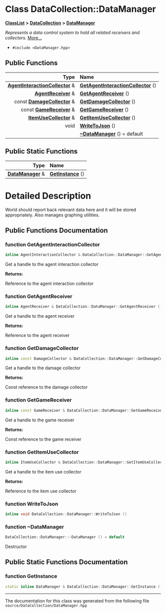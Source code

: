 

# Class DataCollection::DataManager



[**ClassList**](annotated.md) **>** [**DataCollection**](namespace_data_collection.md) **>** [**DataManager**](class_data_collection_1_1_data_manager.md)



_Represents a data control system to hold all related receivers and collectors._ [More...](#detailed-description)

* `#include <DataManager.hpp>`





































## Public Functions

| Type | Name |
| ---: | :--- |
|  [**AgentInteractionCollector**](class_data_collection_1_1_agent_interaction_collector.md) & | [**GetAgentInteractionCollector**](#function-getagentinteractioncollector) () <br> |
|  [**AgentReceiver**](class_data_collection_1_1_agent_receiver.md) & | [**GetAgentReceiver**](#function-getagentreceiver) () <br> |
|  const [**DamageCollector**](class_data_collection_1_1_damage_collector.md) & | [**GetDamageCollector**](#function-getdamagecollector) () <br> |
|  const [**GameReceiver**](class_data_collection_1_1_game_receiver.md) & | [**GetGameReceiver**](#function-getgamereceiver) () <br> |
|  [**ItemUseCollector**](class_data_collection_1_1_item_use_collector.md) & | [**GetItemUseCollector**](#function-getitemusecollector) () <br> |
|  void | [**WriteToJson**](#function-writetojson) () <br> |
|   | [**~DataManager**](#function-datamanager) () = default<br> |


## Public Static Functions

| Type | Name |
| ---: | :--- |
|  [**DataManager**](class_data_collection_1_1_data_manager.md) & | [**GetInstance**](#function-getinstance) () <br> |


























# Detailed Description


World should report back relevant data here and it will be stored appropriately. Also manages graphing utilities. 


    
## Public Functions Documentation




### function GetAgentInteractionCollector 


```C++
inline AgentInteractionCollector & DataCollection::DataManager::GetAgentInteractionCollector () 
```



Get a handle to the agent interaction collector 

**Returns:**

Reference to the agent interaction collector 





        



### function GetAgentReceiver 


```C++
inline AgentReceiver & DataCollection::DataManager::GetAgentReceiver () 
```



Get a handle to the agent receiver 

**Returns:**

Reference to the agent receiver 





        



### function GetDamageCollector 


```C++
inline const DamageCollector & DataCollection::DataManager::GetDamageCollector () 
```



Get a handle to the damage collector 

**Returns:**

Const reference to the damage collector 





        



### function GetGameReceiver 


```C++
inline const GameReceiver & DataCollection::DataManager::GetGameReceiver () 
```



Get a handle to the game receiver 

**Returns:**

Const reference to the game receiver 





        



### function GetItemUseCollector 


```C++
inline ItemUseCollector & DataCollection::DataManager::GetItemUseCollector () 
```



Get a handle to the item use collector 

**Returns:**

Reference to the item use collector 





        



### function WriteToJson 

```C++
inline void DataCollection::DataManager::WriteToJson () 
```






### function ~DataManager 


```C++
DataCollection::DataManager::~DataManager () = default
```



Destructor 


        
## Public Static Functions Documentation




### function GetInstance 

```C++
static inline DataManager & DataCollection::DataManager::GetInstance () 
```




------------------------------
The documentation for this class was generated from the following file `source/DataCollection/DataManager.hpp`

